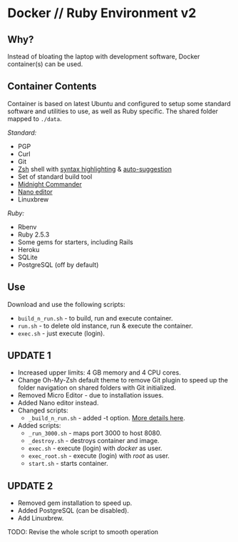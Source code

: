 # **Docker // Ruby Environment v2**

## **Why?**

Instead of bloating the laptop with development software, Docker container(s) can be used.

## **Container Contents**

Container is based on latest Ubuntu and configured to setup some standard software and utilities to use, as well as Ruby specific. The shared folder mapped to `./data`.

_Standard:_

- PGP
- Curl
- Git
- [Zsh](https://github.com/zsh-users/zsh) shell with [syntax highlighting](https://github.com/zdharma/fast-syntax-highlighting) & [auto-suggestion](https://github.com/zsh-users/zsh-autosuggestions)
- Set of standard build tool
- [Midnight Commander](https://github.com/MidnightCommander/mc)
- [Nano editor](https://www.nano-editor.org)
- Linuxbrew

_Ruby:_

- Rbenv
- Ruby 2.5.3
- Some gems for starters, including Rails
- Heroku
- SQLite
- PostgreSQL (off by default)


## **Use**

Download and use the following scripts:

- `build_n_run.sh` - to build, run and execute container.
- `run.sh` - to delete old instance, run & execute the container.
- `exec.sh` - just execute (login).

## **UPDATE 1**

- Increased upper limits: 4 GB memory and 4 CPU cores.
- Change Oh-My-Zsh default theme to remove Git plugin to speed up the folder navigation on shared folders with Git initialized.
- Removed Micro Editor - due to installation issues.
- Added Nano editor instead.
- Changed scripts:
  - `_build_n_run.sh` - added -t option. [More details here](https://docs.docker.com/engine/reference/commandline/build/).
- Added scripts:
  - `_run_3000.sh` - maps port 3000 to host 8080.
  - `_destroy.sh` - destroys container and image.
  - `exec.sh` - execute (login) with _docker_ as user.
  - `exec_root.sh` - execute (login) with _root_ as user.
  - `start.sh` - starts container.

## **UPDATE 2**

- Removed gem installation to speed up.
- Added PostgreSQL (can be disabled).
- Add Linuxbrew.

TODO: Revise the whole script to smooth operation
